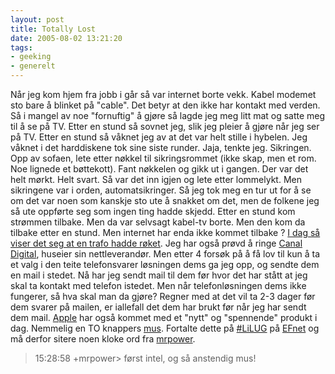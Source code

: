 ```yaml
---
layout: post
title: Totally Lost
date: 2005-08-02 13:21:20
tags: 
- geeking
- generelt
---
```

Når jeg kom hjem fra jobb i går så var internet borte vekk. Kabel modemet sto bare å blinket på "cable". Det betyr at den ikke har kontakt med verden. Så i mangel av noe "fornuftig" å gjøre så lagde jeg meg litt mat og satte meg til å se på TV. Etter en stund så sovnet jeg, slik jeg pleier å gjøre når jeg ser på TV. Etter en stund så våknet jeg av at det var helt stille i hybelen. Jeg våknet i det harddiskene tok sine siste runder. Jaja, tenkte jeg. Sikringen. Opp av sofaen, lete etter nøkkel til sikringsrommet (ikke skap, men et rom. Noe lignede et bøttekott). Fant nøkkelen og gikk ut i gangen. Der var det helt mørkt. Helt svart. Så var det inn igjen og lete etter lommelykt. Men sikringene var i orden, automatsikringer. Så jeg tok meg en tur ut for å se om det var noen som kanskje sto ute å snakket om det, men de folkene jeg så ute oppførte seg som ingen ting hadde skjedd. Etter en stund kom strømmen tilbake. Men da var selvsagt kabel-tv borte. Men den kom da tilbake etter en stund. Men internet har enda ikke kommet tilbake ? <a href="http://www.aftenposten.no/nyheter/iriks/article1089507.ece">I dag så viser det seg at en trafo hadde røket</a>. Jeg har også prøvd å ringe <a href="http://www.canaldigital.no">Canal Digital</a>, huseier sin nettleverandør. Men etter 4 forsøk på å få lov til kun å ta et valg i den teite telefonsvarer løsningen dems ga jeg opp, og sendte dem en mail i stedet. Nå har jeg sendt mail til dem før hvor det har stått at jeg skal ta kontakt med telefon istedet. Men når telefonløsningen dems ikke fungerer, så hva skal man da gjøre? Regner med at det vil ta 2-3 dager før dem svarer på mailen, er iallefall det dem har brukt før når jeg har sendt dem mail. <a href="http://www.apple.no">Apple</a> har også kommet med et "nytt" og "spennende" produkt i dag. Nemmelig en TO knappers <a href="http://www.apple.com/no/mightymouse/">mus</a>. Fortalte dette på <a href="http://lilug.no/index.php?side=informasjon&informasjon=lilug">#LiLUG</a> på <a href="http://www.efnet.net/">EFnet</a> og må derfor sitere noen kloke ord fra <a href="http://blog.der.se">mrpower</a>. <blockquote>15:28:58 +mrpower> først intel, og så anstendig mus!</blockquote>